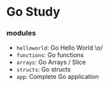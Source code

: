 # Go Study

### modules

- ``helloworld``: Go Hello World \o/
- ``functions``: Go functions
- ``arrays``: Go Arrays / Slice
- ``structs``: Go structs
- ``app``: Complete Go application 